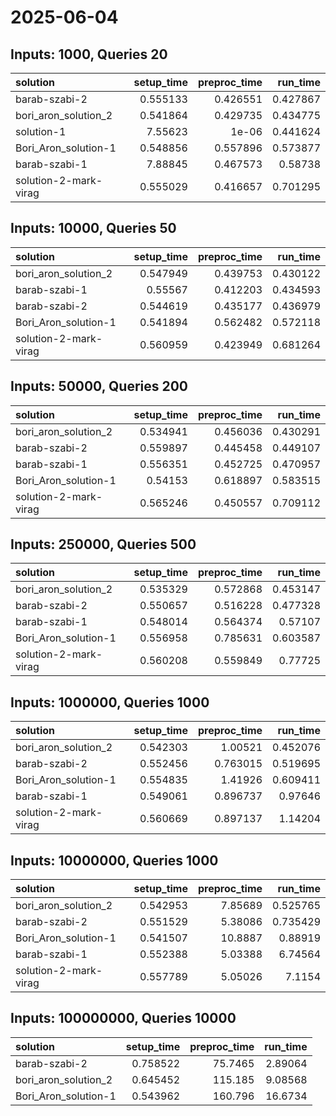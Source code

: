 # 2025-06-04

## Inputs: 1000, Queries 20

| solution              |   setup_time |   preproc_time |   run_time |
|:----------------------|-------------:|---------------:|-----------:|
| barab-szabi-2         |     0.555133 |       0.426551 |   0.427867 |
| bori_aron_solution_2  |     0.541864 |       0.429735 |   0.434775 |
| solution-1            |     7.55623  |       1e-06    |   0.441624 |
| Bori_Aron_solution-1  |     0.548856 |       0.557896 |   0.573877 |
| barab-szabi-1         |     7.88845  |       0.467573 |   0.58738  |
| solution-2-mark-virag |     0.555029 |       0.416657 |   0.701295 |

## Inputs: 10000, Queries 50

| solution              |   setup_time |   preproc_time |   run_time |
|:----------------------|-------------:|---------------:|-----------:|
| bori_aron_solution_2  |     0.547949 |       0.439753 |   0.430122 |
| barab-szabi-1         |     0.55567  |       0.412203 |   0.434593 |
| barab-szabi-2         |     0.544619 |       0.435177 |   0.436979 |
| Bori_Aron_solution-1  |     0.541894 |       0.562482 |   0.572118 |
| solution-2-mark-virag |     0.560959 |       0.423949 |   0.681264 |

## Inputs: 50000, Queries 200

| solution              |   setup_time |   preproc_time |   run_time |
|:----------------------|-------------:|---------------:|-----------:|
| bori_aron_solution_2  |     0.534941 |       0.456036 |   0.430291 |
| barab-szabi-2         |     0.559897 |       0.445458 |   0.449107 |
| barab-szabi-1         |     0.556351 |       0.452725 |   0.470957 |
| Bori_Aron_solution-1  |     0.54153  |       0.618897 |   0.583515 |
| solution-2-mark-virag |     0.565246 |       0.450557 |   0.709112 |

## Inputs: 250000, Queries 500

| solution              |   setup_time |   preproc_time |   run_time |
|:----------------------|-------------:|---------------:|-----------:|
| bori_aron_solution_2  |     0.535329 |       0.572868 |   0.453147 |
| barab-szabi-2         |     0.550657 |       0.516228 |   0.477328 |
| barab-szabi-1         |     0.548014 |       0.564374 |   0.57107  |
| Bori_Aron_solution-1  |     0.556958 |       0.785631 |   0.603587 |
| solution-2-mark-virag |     0.560208 |       0.559849 |   0.77725  |

## Inputs: 1000000, Queries 1000

| solution              |   setup_time |   preproc_time |   run_time |
|:----------------------|-------------:|---------------:|-----------:|
| bori_aron_solution_2  |     0.542303 |       1.00521  |   0.452076 |
| barab-szabi-2         |     0.552456 |       0.763015 |   0.519695 |
| Bori_Aron_solution-1  |     0.554835 |       1.41926  |   0.609411 |
| barab-szabi-1         |     0.549061 |       0.896737 |   0.97646  |
| solution-2-mark-virag |     0.560669 |       0.897137 |   1.14204  |

## Inputs: 10000000, Queries 1000

| solution              |   setup_time |   preproc_time |   run_time |
|:----------------------|-------------:|---------------:|-----------:|
| bori_aron_solution_2  |     0.542953 |        7.85689 |   0.525765 |
| barab-szabi-2         |     0.551529 |        5.38086 |   0.735429 |
| Bori_Aron_solution-1  |     0.541507 |       10.8887  |   0.88919  |
| barab-szabi-1         |     0.552388 |        5.03388 |   6.74564  |
| solution-2-mark-virag |     0.557789 |        5.05026 |   7.1154   |

## Inputs: 100000000, Queries 10000

| solution             |   setup_time |   preproc_time |   run_time |
|:---------------------|-------------:|---------------:|-----------:|
| barab-szabi-2        |     0.758522 |        75.7465 |    2.89064 |
| bori_aron_solution_2 |     0.645452 |       115.185  |    9.08568 |
| Bori_Aron_solution-1 |     0.543962 |       160.796  |   16.6734  |